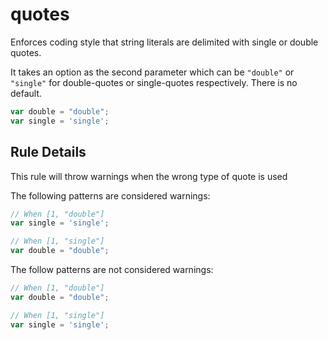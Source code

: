 # quotes

Enforces coding style that string literals are delimited with single or double quotes.

It takes an option as the second parameter which can be `"double"` or `"single"` for double-quotes or single-quotes respectively. There is no default.

```js
var double = "double";
var single = 'single';
```

## Rule Details

This rule will throw warnings when the wrong type of quote is used

The following patterns are considered warnings:

```js
// When [1, "double"]
var single = 'single';

// When [1, "single"]
var double = "double";
```

The follow patterns are not considered warnings:

```js
// When [1, "double"]
var double = "double";

// When [1, "single"]
var single = 'single';
```
